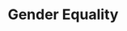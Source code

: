 ---
type: topic
title: Gender Equality
description: Education regardless of gender and advancement of equality laws
imageSource: https://www.un.org/sustainabledevelopment/wp-content/uploads/2018/05/E_SDG-goals_icons-individual-rgb-05.png
weight: 5
---